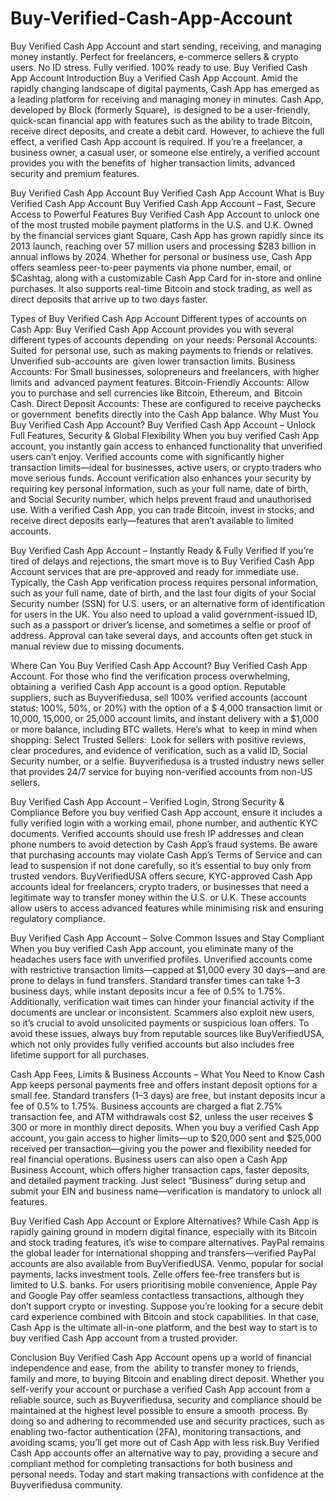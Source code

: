 # Buy-Verified-Cash-App-Account
Buy Verified Cash App Account and start sending, receiving, and managing money instantly. Perfect for freelancers, e-commerce sellers &amp; crypto users. No ID stress. Fully verified. 100% ready to use.
Buy Verified Cash App Account 
Introduction
Buy a Verified Cash App Account. Amid the rapidly changing landscape of digital payments, Cash App has emerged as a leading platform for receiving and managing money in minutes. Cash App, developed by Block (formerly Square), is designed to be a user-friendly, quick-scan financial app with features such as the ability to trade Bitcoin, receive direct deposits, and create a debit card. However, to achieve the full effect, a verified Cash App account is required. If you’re a freelancer, a business owner, a casual user, or someone else entirely, a verified account provides you with the benefits of higher transaction limits, advanced security and premium features.

Buy Verified Cash App Account 
Buy Verified Cash App Account
What is Buy Verified Cash App Account
Buy Verified Cash App Account – Fast, Secure Access to Powerful Features
Buy Verified Cash App Account to unlock one of the most trusted mobile payment platforms in the U.S. and U.K. Owned by the financial services giant Square, Cash App has grown rapidly since its 2013 launch, reaching over 57 million users and processing $283 billion in annual inflows by 2024. Whether for personal or business use, Cash App offers seamless peer-to-peer payments via phone number, email, or $Cashtag, along with a customizable Cash App Card for in-store and online purchases. It also supports real-time Bitcoin and stock trading, as well as direct deposits that arrive up to two days faster.

 

Types of Buy Verified Cash App Account
Different types of accounts on Cash App: Buy Verified Cash App Account
 provides you with several different types of accounts depending on your needs:
Personal Accounts: Suited for personal use, such as making payments to friends or relatives. Unverified sub-accounts are given lower transaction limits.
Business Accounts: For Small businesses, solopreneurs and freelancers, with higher limits and advanced payment features.
Bitcoin-Friendly Accounts: Allow you to purchase and sell currencies like Bitcoin, Ethereum, and Bitcoin Cash.
Direct Deposit Accounts: These are configured to receive paychecks or government benefits directly into the Cash App balance.
Why Must You Buy Verified Cash App Account?
Buy Verified Cash App Account – Unlock Full Features, Security & Global Flexibility
When you buy verified Cash App account, you instantly gain access to enhanced functionality that unverified users can’t enjoy. Verified accounts come with significantly higher transaction limits—ideal for businesses, active users, or crypto traders who move serious funds. Account verification also enhances your security by requiring key personal information, such as your full name, date of birth, and Social Security number, which helps prevent fraud and unauthorised use. With a verified Cash App, you can trade Bitcoin, invest in stocks, and receive direct deposits early—features that aren’t available to limited accounts.

Buy Verified Cash App Account – Instantly Ready & Fully Verified
If you’re tired of delays and rejections, the smart move is to Buy Verified Cash App Account services that are pre-approved and ready for immediate use. Typically, the Cash App verification process requires personal information, such as your full name, date of birth, and the last four digits of your Social Security number (SSN) for U.S. users, or an alternative form of identification for users in the UK. You also need to upload a valid government-issued ID, such as a passport or driver’s license, and sometimes a selfie or proof of address. Approval can take several days, and accounts often get stuck in manual review due to missing documents.  

Where Can You Buy Verified Cash App Account?
Buy Verified Cash App Account. For those who find the verification process overwhelming, obtaining a verified Cash App account is a good option. Reputable suppliers, such as Buyverifiedusa, sell 100% verified accounts (account status: 100%, 50%, or 20%) with the option of a $ 4,000 transaction limit or 10,000, 15,000, or 25,000 account limits, and instant delivery with a $1,000 or more balance, including BTC wallets. Here’s what to keep in mind when shopping: Select Trusted Sellers: Look for sellers with positive reviews, clear procedures, and evidence of verification, such as a valid ID, Social Security number, or a selfie. Buyverifiedusa is a trusted industry news seller that provides 24/7 service for buying non-verified accounts from non-US sellers.

Buy Verified Cash App Account – Verified Login, Strong Security & Compliance
Before you buy verified Cash App account, ensure it includes a fully verified login with a working email, phone number, and authentic KYC documents. Verified accounts should use fresh IP addresses and clean phone numbers to avoid detection by Cash App’s fraud systems. Be aware that purchasing accounts may violate Cash App’s Terms of Service and can lead to suspension if not done carefully, so it’s essential to buy only from trusted vendors. BuyVerifiedUSA offers secure, KYC-approved Cash App accounts ideal for freelancers, crypto traders, or businesses that need a legitimate way to transfer money within the U.S. or U.K. These accounts allow users to access advanced features while minimising risk and ensuring regulatory compliance.

Buy Verified Cash App Account – Solve Common Issues and Stay Compliant
When you buy verified Cash App account, you eliminate many of the headaches users face with unverified profiles. Unverified accounts come with restrictive transaction limits—capped at $1,000 every 30 days—and are prone to delays in fund transfers. Standard transfer times can take 1–3 business days, while instant deposits incur a fee of 0.5% to 1.75%. Additionally, verification wait times can hinder your financial activity if the documents are unclear or inconsistent. Scammers also exploit new users, so it’s crucial to avoid unsolicited payments or suspicious loan offers. To avoid these issues, always buy from reputable sources like BuyVerifiedUSA, which not only provides fully verified accounts but also includes free lifetime support for all purchases.

Cash App Fees, Limits & Business Accounts – What You Need to Know
Cash App keeps personal payments free and offers instant deposit options for a small fee. Standard transfers (1–3 days) are free, but instant deposits incur a fee of 0.5% to 1.75%. Business accounts are charged a flat 2.75% transaction fee, and ATM withdrawals cost $2, unless the user receives $ 300 or more in monthly direct deposits. When you buy a verified Cash App account, you gain access to higher limits—up to $20,000 sent and $25,000 received per transaction—giving you the power and flexibility needed for real financial operations. Business users can also open a Cash App Business Account, which offers higher transaction caps, faster deposits, and detailed payment tracking. Just select “Business” during setup and submit your EIN and business name—verification is mandatory to unlock all features.

Buy Verified Cash App Account or Explore Alternatives?
While Cash App is rapidly gaining ground in modern digital finance, especially with its Bitcoin and stock trading features, it’s wise to compare alternatives. PayPal remains the global leader for international shopping and transfers—verified PayPal accounts are also available from BuyVerifiedUSA. Venmo, popular for social payments, lacks investment tools. Zelle offers fee-free transfers but is limited to U.S. banks. For users prioritising mobile convenience, Apple Pay and Google Pay offer seamless contactless transactions, although they don’t support crypto or investing. Suppose you’re looking for a secure debit card experience combined with Bitcoin and stock capabilities. In that case, Cash App is the ultimate all-in-one platform, and the best way to start is to buy verified Cash App account from a trusted provider.

Conclusion
Buy Verified Cash App Account
opens up a world of financial independence and ease, from the ability to transfer money to friends, family and more, to buying Bitcoin and enabling direct deposit. Whether you self-verify your account or purchase a verified Cash App account from a reliable source, such as Buyverifiedusa, security and compliance should be maintained at the highest level possible to ensure a smooth process. By doing so and adhering to recommended use and security practices, such as enabling two-factor authentication (2FA), monitoring transactions, and avoiding scams, you’ll get more out of Cash App with less risk.Buy Verified Cash App accounts offer an alternative way to pay, providing a secure and compliant method for completing transactions for both business and personal needs.  Today and start making transactions with confidence at the Buyverifiedusa community.
